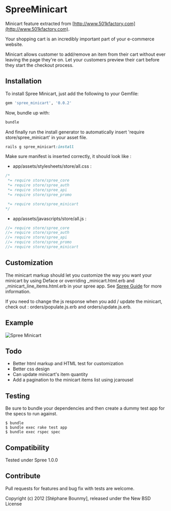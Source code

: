 SpreeMinicart
=============

Minicart feature extracted from [http://www.501kfactory.com](http://www.501kfactory.com).

Your shopping cart is an incredibly important part of your e-commerce website.

Minicart allows customer to add/remove an item from their cart without ever leaving the page they're on.
Let your customers preview their cart before they start the checkout process.

Installation
------------

To install Spree Minicart, just add the following to your Gemfile:

```ruby
gem 'spree_minicart', '0.0.2'
```

Now, bundle up with:

```ruby
bundle
```

And finally run the install generator to automatically insert 'require store/spree_minicart' in your asset file.

```ruby
rails g spree_minicart:install
```

Make sure manifest is inserted correctly, it should look like :

- app/assets/stylesheets/store/all.css :

```css
/*
 *= require store/spree_core
 *= require store/spree_auth
 *= require store/spree_api
 *= require store/spree_promo

 *= require store/spree_minicart
*/
```

- app/assets/javascripts/store/all.js :

```javascript
//= require store/spree_core
//= require store/spree_auth
//= require store/spree_api
//= require store/spree_promo
//= require store/spree_minicart
```

Customization
-------------

The minicart markup should let you customize the way you want your minicart by using Deface or overriding _minicart.html.erb and _minicart_line_items.html.erb in your spree app.
See [Spree Guide](http://guides.spreecommerce.com/view_customization.html) for more information.

If you need to change the js response when you add / update the minicart, check out : orders/populate.js.erb and orders/update.js.erb.

Example
-------

![Spree Minicart](http://i41.tinypic.com/2n8zszs.png)

Todo
-------

- Better html markup and HTML test for customization
- Better css design
- Can update minicart's item quantity
- Add a pagination to the minicart items list using jcarousel

Testing
-------

Be sure to bundle your dependencies and then create a dummy test app for the specs to run against.

    $ bundle
    $ bundle exec rake test app
    $ bundle exec rspec spec

Compatibility
------------

Tested under Spree 1.0.0

Contribute
----------

Pull requests for features and bug fix with tests are welcome.

Copyright (c) 2012 [Stéphane Bounmy], released under the New BSD License
